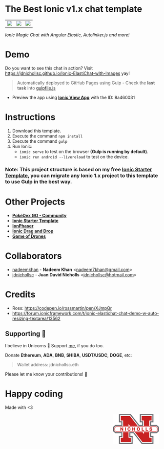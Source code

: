 # **The Best Ionic v1.x chat template**

<table align="center">
  <tr>
    <td>
      <img width="auto" height="411px" src="https://s3.amazonaws.com/ionic-marketplace/ionic-elastichat-images/screenshot_1.png">
    </td>
    <td>
      <img width="auto" height="411px" src="https://s3.amazonaws.com/ionic-marketplace/ionic-elastichat-images/screenshot_2.png">
    </td>
    <td>
      <img width="auto" height="411px" src="https://s3.amazonaws.com/ionic-marketplace/ionic-elastichat-images/screenshot_3.png">
    </td>
  </tr>
</table>

*Ionic Magic Chat with Angular Elastic, Autolinker.js and more!*

# Demo

Do you want to see this chat in action? Visit https://jdnichollsc.github.io/Ionic-ElastiChat-with-Images yay!
> Automatically deployed to GitHub Pages using Gulp - Check the **last task** into [gulpfile.js](https://github.com/jdnichollsc/Ionic-Starter-Template/blob/master/gulpfile.js)

* Preview the app using **[Ionic View App](http://view.ionic.io/)** with the ID: 8a460031

# Instructions

1. Download this template.
2. Execute the command `npm install`
3. Execute the command `gulp`
4. Run Ionic: 
   - `ionic serve` to test on the browser **(Gulp is running by default)**.
   - `ionic run android --livereload` to test on the device.
   
### **Note**: This project structure is based on my free **[Ionic Starter Template](http://market.ionic.io/starters/ionic-starter-template)**, you can migrate any Ionic 1.x project to this template to use Gulp in the best way. 

# Other Projects
- **[PokéDex GO - Community](https://github.com/proyecto26/PokeDex-GO)**
- **[Ionic Starter Template](http://market.ionic.io/starters/ionic-starter-template)**
- **[IonPhaser](http://market.ionic.io/plugins/ionphaser)**
- **[Ionic Drag and Drop](https://github.com/jdnichollsc/Ionic-Drag-and-Drop)**
- **[Game of Drones](https://github.com/jdnichollsc/Game-of-Drones)**

# Collaborators
* [nadeemkhan](https://github.com/nadeemkhan) - **Nadeem Khan** &lt;nadeem7khan@gmail.com&gt;
* [jdnichollsc](https://github.com/jdnichollsc) - **Juan David Nicholls** &lt;jdnichollsc@hotmail.com&gt;

# Credits
- Ross: https://codepen.io/rossmartin/pen/XJmpQr
- https://forum.ionicframework.com/t/ionic-elastichat-chat-demo-w-auto-resizing-textarea/13562

## Supporting 🍻
I believe in Unicorns 🦄
Support [me](http://www.paypal.me/jdnichollsc/2), if you do too.

Donate **Ethereum**, **ADA**, **BNB**, **SHIBA**, **USDT/USDC**, **DOGE**, etc:

> Wallet address: jdnichollsc.eth

Please let me know your contributions! 🙏

# Happy coding
Made with <3

<img width="150px" src="https://github.com/jdnichollsc/jdnichollsc.github.io/blob/master/assets/nicholls.png?raw=true" align="right">
